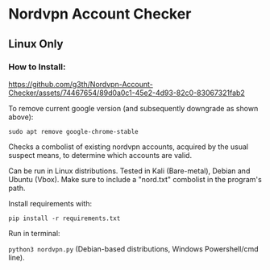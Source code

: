 # Nordvpn Account Checker
## Linux Only

### How to Install:

https://github.com/g3th/Nordvpn-Account-Checker/assets/74467654/89d0a0c1-45e2-4d93-82c0-83067321fab2

To remove current google version (and subsequently downgrade as shown above):

```sudo apt remove google-chrome-stable```

Checks a combolist of existing nordvpn accounts, acquired by the usual suspect means, to determine which accounts are valid.

Can be run in Linux distributions. Tested in Kali (Bare-metal), Debian and Ubuntu (Vbox). Make sure to include a "nord.txt" combolist in the program's path.

Install requirements with:

```pip install -r requirements.txt```

Run in terminal:

```python3 nordvpn.py``` (Debian-based distributions, Windows Powershell/cmd line).

